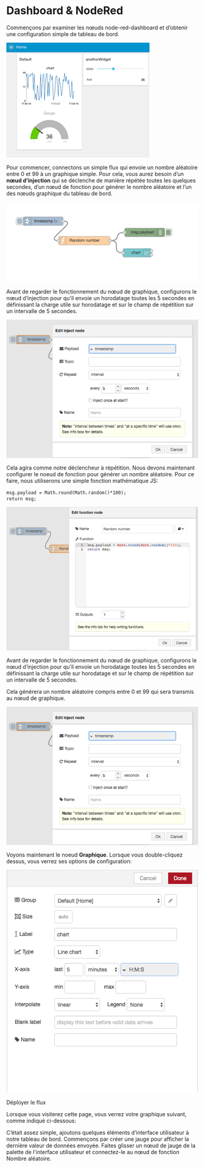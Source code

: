 # Dashboard & NodeRed

Commençons par examiner les nœuds node-red-dashboard et d’obtenir une configuration simple de tableau de bord.

![pic](/images/dash_0.png)

Pour commencer, connectons un simple flux qui envoie un nombre aléatoire entre 0 et 99 à un graphique simple. 
Pour cela, vous aurez besoin d’un **nœud d’injection** qui se déclenche de manière répétée toutes les quelques secondes, d’un nœud de fonction pour générer le nombre aléatoire et l’un des nœuds graphique du tableau de bord.

![pic](/images/dash_4.png)

Avant de regarder le fonctionnement du nœud de graphique, configurons le nœud d’injection pour qu’il envoie un horodatage toutes les 5 secondes en définissant la charge utile sur horodatage et sur le champ de répétition sur un intervalle de 5 secondes.

![pic](/images/dash_3.png)

Cela agira comme notre déclencheur à répétition. Nous devons maintenant configurer le noeud de fonction pour générer un nombre aléatoire. Pour ce faire, nous utiliserons une simple fonction mathématique JS:

```
msg.payload = Math.round(Math.random()*100);
return msg;
```
![pic](/images/dash_2.png)

Avant de regarder le fonctionnement du nœud de graphique, configurons le nœud d’injection pour qu’il envoie un horodatage toutes les 5 secondes en définissant la charge utile sur horodatage et sur le champ de répétition sur un intervalle de 5 secondes.

Cela générera un nombre aléatoire compris entre 0 et 99 qui sera transmis au nœud de graphique.

![pic](/images/dash_3.png)

Voyons maintenant le noeud **Graphique**. Lorsque vous double-cliquez dessus, vous verrez ses options de configuration:

![pic](/images/dash_1.png)

Déployer le flux

Lorsque vous visiterez cette page, vous verrez votre graphique suivant, comme indiqué ci-dessous:


C’était assez simple, ajoutons quelques éléments d’interface utilisateur à notre tableau de bord. Commençons par créer une jauge pour afficher la dernière valeur de données envoyée. Faites glisser un nœud de jauge de la palette de l'interface utilisateur et connectez-le au nœud de fonction Nombre aléatoire.
